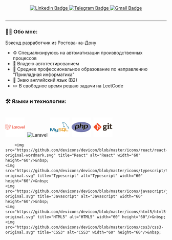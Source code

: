 <div align="center">
        <a href="your-linkedin-URL">
          <img src="https://img.shields.io/badge/LinkedIn-blue?style=for-the-badge&logo=linkedin&logoColor=white" alt="LinkedIn Badge"/>
        </a>
        <a href="your-youtube-URL">
          <img src="https://img.shields.io/badge/Telegram-blue?style=for-the-badge&logo=telegram&logoColor=white" alt="Telegram Badge"/>
        </a>
        <a href="your-twitter-URL">
            <img src="https://img.shields.io/badge/Gmail-red?style=for-the-badge&logo=gmail&logoColor=white" alt="Gmail Badge"/>
          </a>
          <br>
          <img src="https://komarev.com/ghpvc/?username=EugeneNail&style=flat-square&color=blue" alt=""/>
      </div>

---
      
### :man_technologist: Обо мне:

Бэкенд разработчик из Ростова-на-Дону
- :gear: Специализируюсь на автоматизации производственных процессов
- :ant: Владею автотестированием
- :open_book: Среднее профессиональное образование по направлению "Прикладная информатика"
- :jigsaw: Знаю английский язык (В2)
- :pencil2: В свободное время решаю задачи на LeetCode

### :hammer_and_wrench: Языки и технологии:
<div>
	<br>
	<img src="https://github.com/devicons/devicon/blob/master/icons/laravel/laravel-original-wordmark.svg" title="Laravel" alt="Laravel" width="60" height="60"/>&nbsp;
	<img src="https://www.pngwing.com/en/free-png-azcmi" title="Laravel" alt="Laravel" width="60" height="60"/>&nbsp;
	<img src="https://github.com/devicons/devicon/blob/master/icons/mysql/mysql-original-wordmark.svg" title="mySQL" alt="mySQL" width="60" height="60"/>&nbsp;
	<img src="https://github.com/devicons/devicon/blob/master/icons/php/php-original.svg" title="PHP" alt="PHP" width="60" height="60"/>&nbsp;
	<img src="https://github.com/devicons/devicon/blob/master/icons/git/git-original-wordmark.svg" title="GIT" alt="GIT" width="60" height="60"/>&nbsp;
	<br>

 
        <img src="https://github.com/devicons/devicon/blob/master/icons/react/react-original-wordmark.svg" title="React" alt="React" width="60" height="60"/>&nbsp;
	<img src="https://github.com/devicons/devicon/blob/master/icons/typescript/typescript-original.svg" title="Typescript" alt="Typescript" width="60" height="60"/>&nbsp;
	<img src="https://github.com/devicons/devicon/blob/master/icons/javascript/javascript-original.svg" title="Javascript" alt="Javascript" width="60" height="60"/>&nbsp;
	<img src="https://github.com/devicons/devicon/blob/master/icons/html5/html5-original.svg" title="HTML5" alt="HTML5" width="60" height="60"/>&nbsp;
	<img src="https://github.com/devicons/devicon/blob/master/icons/css3/css3-original.svg" title="CSS3" alt="CSS3" width="60" height="60"/>&nbsp;
</div>
